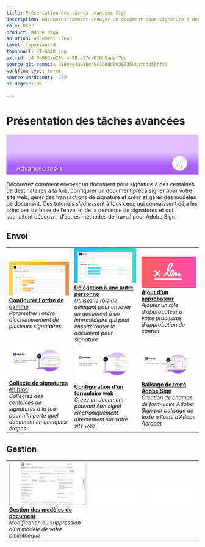 ```yaml
---
title: Présentation des tâches avancées Sign
description: Découvrez comment envoyer un document pour signature à des centaines de destinataires à la fois, configurer un document prêt à signer pour votre site web, gérer des transactions de signature et créer et gérer des modèles de document
role: User
product: adobe sign
solution: Document Cloud
level: Experienced
thumbnail: KT-6848.jpg
exl-id: c4f0a953-e28b-4488-a27c-010b5adaf7ec
source-git-commit: d180ee4a986ea9c1bddd30387359bafdda56ffc7
workflow-type: tm+mt
source-wordcount: '242'
ht-degree: 0%

---
```


# Présentation des tâches avancées

![Signer une image avancée](../assets/Hero-Advanced.png)

Découvrez comment envoyer un document pour signature à des centaines de destinataires à la fois, configurer un document prêt à signer pour votre site web, gérer des transactions de signature et créer et gérer des modèles de document. Ces tutoriels s’adressent à tous ceux qui connaissent déjà les principes de base de l’envoi et de la demande de signatures et qui souhaitent découvrir d’autres méthodes de travail pour Adobe Sign.

## Envoi

<table style="table-layout:fixed">
<tr>
  <td>
    <a href="setting-up-routing.md">
      <img alt="Configurer l'ordre de gamme" src="../assets/Routing.png">
    </a>
    <div>
    <a href="setting-up-routing.md"><strong>Configurer l'ordre de gamme</strong></a>
    </div>
    <em>Paramétrer l’ordre d’acheminement de plusieurs signataires</em>
    <br>
  </td>
  <td>
    <a href="delegate-signature.md">
      <img alt="Délégation à une autre personne" src="../assets/Delegating.png" />
    </a>  
    <div>
    <a href="delegate-signature.md"><strong>Délégation à une autre personne</strong></a>
    </div>
    <em>Utilisez le rôle de délégant pour envoyer un document à un intermédiaire qui peut ensuite router le document pour signature</em>
    <br>
  </td>
  <td>
    <a href="add-an-approver.md">
      <img alt="Ajout d’un approbateur" src="../assets/Approver.png" />
    </a>
    <div>
    <a href="add-an-approver.md"><strong>Ajout d’un approbateur</strong></a>
    </div>
    <em>Ajouter un rôle d'approbateur à votre processus d'approbation de contrat</em>
    <br>
  </td>
</tr>
<tr>
  <td>
    <a href="megasign.md">
      <img alt="Collecte de signatures en bloc" src="../assets/Megasign.png" />
    </a>
    <div>
    <a href="megasign.md"><strong>Collecte de signatures en bloc</strong></a>
    </div>
    <em>Collectez des centaines de signatures à la fois pour n’importe quel document en quelques étapes</em>
    <br>
  </td>
  <td>
    <a href="webform.md">
      <img alt="Configuration d’un formulaire web" src="../assets/Webform.png" />
    </a>
    <div>
    <a href="webform.md"><strong>Configuration d’un formulaire web</strong></a>
    </div>
    <em>Créez un document pouvant être signé électroniquement directement sur votre site web</em>
    <br>
  </td> 
  <td>
    <a href="adobe-sign-text-tagging.md">
      <img alt="Balisage de texte Adobe Sign" src="../assets/Text-Tagging.png" />
  </a>
    <div>
    <a href="adobe-sign-text-tagging.md"><strong>Balisage de texte Adobe Sign</strong></a>
    </div>
    <em>Création de champs de formulaire Adobe Sign par balisage de texte à l’aide d’Adobe Acrobat</em>
    <br>
  </td> 
</table>

## Gestion

<table style="table-layout:fixed">
<tr>
  <td>
    <a href="edit-a-template.md">
      <img alt="Gestion des modèles de document" src="../assets/ManageTemplate.png" />
    </a>
    <div>
    <a href="edit-a-template.md"><strong>Gestion des modèles de document</strong></a>
    </div>
    <em>Modification ou suppression d’un modèle de votre bibliothèque</em>
    <br>
  </td>  
  <td>
    <img alt="Espaceur" src="../assets/Whitespacer.png" />
    <div>
    <br>
  </td>
  <td>
    <img alt="Espaceur" src="../assets/Whitespacer.png" />
    <div>
    <br>
  </td>
</tr>
</table>
